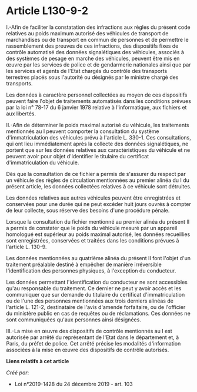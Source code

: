 # Article L130-9-2

I.-Afin de faciliter la constatation des infractions aux règles du présent code relatives au poids maximum autorisé des
véhicules de transport de marchandises ou de transport en commun de personnes et de permettre le rassemblement des preuves de
ces infractions, des dispositifs fixes de contrôle automatisé des données signalétiques des véhicules, associés à des
systèmes de pesage en marche des véhicules, peuvent être mis en œuvre par les services de police et de gendarmerie nationales
ainsi que par les services et agents de l'Etat chargés du contrôle des transports terrestres placés sous l'autorité ou
désignés par le ministre chargé des transports.

Les données à caractère personnel collectées au moyen de ces dispositifs peuvent faire l'objet de traitements automatisés
dans les conditions prévues par la loi n° 78-17 du 6 janvier 1978 relative à l'informatique, aux fichiers et aux libertés.

II.-Afin de déterminer le poids maximal autorisé du véhicule, les traitements mentionnés au I peuvent comporter la
consultation du système d'immatriculation des véhicules prévu à l'article L. 330-1. Ces consultations, qui ont lieu
immédiatement après la collecte des données signalétiques, ne portent que sur les données relatives aux caractéristiques du
véhicule et ne peuvent avoir pour objet d'identifier le titulaire du certificat d'immatriculation du véhicule.

Dès que la consultation de ce fichier a permis de s'assurer du respect par un véhicule des règles de circulation mentionnées
au premier alinéa du I du présent article, les données collectées relatives à ce véhicule sont détruites.

Les données relatives aux autres véhicules peuvent être enregistrées et conservées pour une durée qui ne peut excéder huit
jours ouvrés à compter de leur collecte, sous réserve des besoins d'une procédure pénale.

Lorsque la consultation du fichier mentionné au premier alinéa du présent II a permis de constater que le poids du véhicule
mesuré par un appareil homologué est supérieur au poids maximal autorisé, les données recueillies sont enregistrées,
conservées et traitées dans les conditions prévues à l'article L. 130-9.

Les données mentionnées au quatrième alinéa du présent II font l'objet d'un traitement préalable destiné à empêcher de
manière irréversible l'identification des personnes physiques, à l'exception du conducteur.

Les données permettant l'identification du conducteur ne sont accessibles qu'au responsable du traitement. Ce dernier ne peut
y avoir accès et les communiquer que sur demande du titulaire du certificat d'immatriculation ou de l'une des personnes
mentionnées aux trois derniers alinéas de l'article L. 121-2, destinataire de l'avis d'amende forfaitaire, ou de l'officier
du ministère public en cas de requêtes ou de réclamations. Ces données ne sont communiquées qu'aux personnes ainsi désignées.

III.-La mise en œuvre des dispositifs de contrôle mentionnés au I est autorisée par arrêté du représentant de l'Etat dans le
département et, à Paris, du préfet de police. Cet arrêté précise les modalités d'information associées à la mise en œuvre des
dispositifs de contrôle autorisés.

**Liens relatifs à cet article**

_Créé par_:

  - Loi n°2019-1428 du 24 décembre 2019 - art. 103
